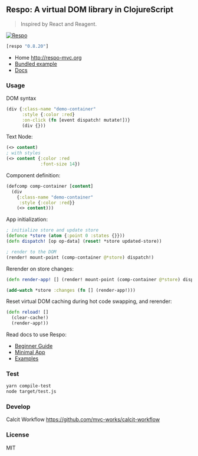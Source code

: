
Respo: A virtual DOM library in ClojureScript
----

> Inspired by React and Reagent.

[![Respo](https://img.shields.io/clojars/v/respo/respo.svg)](https://clojars.org/respo/respo)

```clojure
[respo "0.8.20"]
```

* Home http://respo-mvc.org
* [Bundled example](http://repo.respo-mvc.org/respo/)
* [Docs](https://github.com/Respo/respo/wiki)

### Usage

DOM syntax

```clojure
(div {:class-name "demo-container"
      :style {:color :red}
      :on-click (fn [event dispatch! mutate!])}
      (div {}))
```

Text Node:

```clojure
(<> content)
; with styles
(<> content {:color :red
             :font-size 14})
```

Component definition:

```clojure
(defcomp comp-container [content]
  (div
    {:class-name "demo-container"
     :style {:color :red}}
    (<> content)))
```

App initialization:

```clojure
; initialize store and update store
(defonce *store (atom {:point 0 :states {}}))
(defn dispatch! [op op-data] (reset! *store updated-store))

; render to the DOM
(render! mount-point (comp-container @*store) dispatch!)
```

Rerender on store changes:

```clojure
(defn render-app! [] (render! mount-point (comp-container @*store) dispatch!))

(add-watch *store :changes (fn [] (render-app!)))
```

Reset virtual DOM caching during hot code swapping, and rerender:

```clojure
(defn reload! []
  (clear-cache!)
  (render-app!))
```

Read docs to use Respo:

* [Beginner Guide](https://github.com/Respo/respo/wiki/Beginner-Guide)
* [Minimal App](https://github.com/Respo/minimal-respo)
* [Examples](https://github.com/Respo/respo-examples)

### Test

```bash
yarn compile-test
node target/test.js
```

### Develop

Calcit Workflow https://github.com/mvc-works/calcit-workflow

### License

MIT
